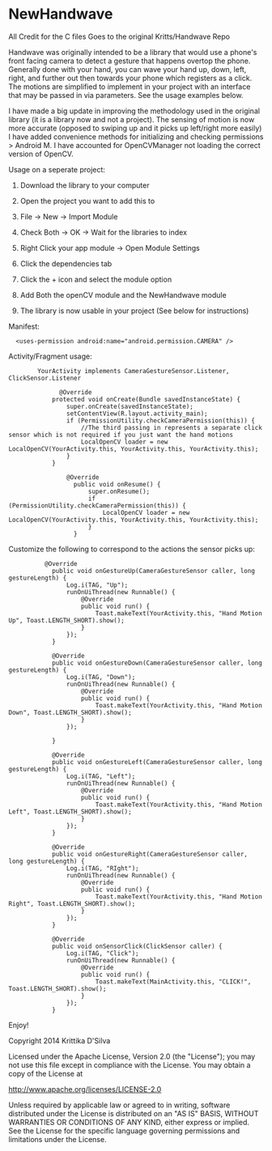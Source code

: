 # NewHandwave

All Credit for the C files Goes to the original Kritts/Handwave Repo

Handwave was originally intended to be a library that would use a phone's front facing camera to detect a gesture that happens overtop the phone. Generally done with your hand, you can wave your hand up, down, left, right, and further out then towards your phone which registers as a click. The motions are simplified to implement in your project with an interface that may be passed in via parameters. See the usage examples below.

I have made a big update in improving the methodology used in the original library (it is a library now and not a project).
The sensing of motion is now more accurate (opposed to swiping up and it picks up left/right more easily)
I have added convenience methods for initializing and checking permissions > Android M.
I have accounted for OpenCVManager not loading the correct version of OpenCV.

Usage on a seperate project:

1. Download the library to your computer

2. Open the project you want to add this to

3. File -> New -> Import Module

4. Check Both -> OK -> Wait for the libraries to index

5. Right Click your app module -> Open Module Settings

6. Click the dependencies tab 

7. Click the + icon and select the module option

8. Add Both the openCV module and the NewHandwave module

9. The library is now usable in your project (See below for instructions)



Manifest:

      <uses-permission android:name="android.permission.CAMERA" />


Activity/Fragment usage:

            YourActivity implements CameraGestureSensor.Listener, ClickSensor.Listener

                  @Override
                protected void onCreate(Bundle savedInstanceState) {
                    super.onCreate(savedInstanceState);
                    setContentView(R.layout.activity_main);
                    if (PermissionUtility.checkCameraPermission(this)) {
                        //The third passing in represents a separate click sensor which is not required if you just want the hand motions
                        LocalOpenCV loader = new LocalOpenCV(YourActivity.this, YourActivity.this, YourActivity.this);
                    }
                }

                    @Override
                      public void onResume() {
                          super.onResume();
                          if (PermissionUtility.checkCameraPermission(this)) {
                              LocalOpenCV loader = new LocalOpenCV(YourActivity.this, YourActivity.this, YourActivity.this);
                          }
                      }

Customize the following to correspond to the actions the sensor picks up:

              @Override
                public void onGestureUp(CameraGestureSensor caller, long gestureLength) {
                    Log.i(TAG, "Up");
                    runOnUiThread(new Runnable() {
                        @Override
                        public void run() {
                            Toast.makeText(YourActivity.this, "Hand Motion Up", Toast.LENGTH_SHORT).show();
                        }
                    });
                }

                @Override
                public void onGestureDown(CameraGestureSensor caller, long gestureLength) {
                    Log.i(TAG, "Down");
                    runOnUiThread(new Runnable() {
                        @Override
                        public void run() {
                            Toast.makeText(YourActivity.this, "Hand Motion Down", Toast.LENGTH_SHORT).show();
                        }
                    });

                }

                @Override
                public void onGestureLeft(CameraGestureSensor caller, long gestureLength) {
                    Log.i(TAG, "Left");
                    runOnUiThread(new Runnable() {
                        @Override
                        public void run() {
                            Toast.makeText(YourActivity.this, "Hand Motion Left", Toast.LENGTH_SHORT).show();
                        }
                    });
                }

                @Override
                public void onGestureRight(CameraGestureSensor caller, long gestureLength) {
                    Log.i(TAG, "RIght");
                    runOnUiThread(new Runnable() {
                        @Override
                        public void run() {
                            Toast.makeText(YourActivity.this, "Hand Motion Right", Toast.LENGTH_SHORT).show();
                        }
                    });
                }
                
                @Override
                public void onSensorClick(ClickSensor caller) {
                    Log.i(TAG, "Click");
                    runOnUiThread(new Runnable() {
                        @Override
                        public void run() {
                            Toast.makeText(MainActivity.this, "CLICK!", Toast.LENGTH_SHORT).show();
                        }
                    });
                }
                
 Enjoy!

Copyright 2014 Krittika D'Silva

Licensed under the Apache License, Version 2.0 (the "License");
you may not use this file except in compliance with the License.
You may obtain a copy of the License at

   http://www.apache.org/licenses/LICENSE-2.0

Unless required by applicable law or agreed to in writing, software
distributed under the License is distributed on an "AS IS" BASIS,
WITHOUT WARRANTIES OR CONDITIONS OF ANY KIND, either express or implied.
See the License for the specific language governing permissions and
limitations under the License.
